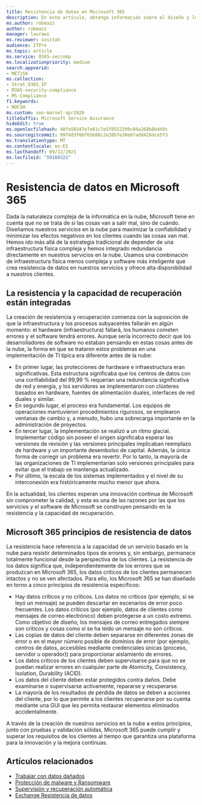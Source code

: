 ```yaml
---
title: Resistencia de datos en Microsoft 365
description: En este artículo, obtenga información sobre el diseño y los principios de resistencia y recuperación de datos en Microsoft 365.
ms.author: robmazz
author: robmazz
manager: laurawi
ms.reviewer: sosstah
audience: ITPro
ms.topic: article
ms.service: O365-seccomp
ms.localizationpriority: medium
search.appverid:
- MET150
ms.collection:
- Strat_O365_IP
- M365-security-compliance
- MS-Compliance
f1.keywords:
- NOCSH
ms.custom: seo-marvel-apr2020
titleSuffix: Microsoft Service Assurance
hideEdit: true
ms.openlocfilehash: 48fe50347e7e81c7e5f8552299c04a268b8b449c
ms.sourcegitcommit: 997dd3f66f65686c2e38b7e30e67add426dce5f3
ms.translationtype: MT
ms.contentlocale: es-ES
ms.lasthandoff: 09/12/2021
ms.locfileid: "59160322"
---
```

# <a name="data-resiliency-in-microsoft-365"></a>Resistencia de datos en Microsoft 365

Dada la naturaleza compleja de la informática en la nube, Microsoft tiene en cuenta que no se trata de si las cosas van a salir mal, sino de cuándo. Diseñamos nuestros servicios en la nube para maximizar la confiabilidad y minimizar los efectos negativos en los clientes cuando las cosas van mal. Hemos ido más allá de la estrategia tradicional de depender de una infraestructura física compleja y hemos integrado redundancia directamente en nuestros servicios en la nube. Usamos una combinación de infraestructura física menos compleja y software más inteligente que crea resistencia de datos en nuestros servicios y ofrece alta disponibilidad a nuestros clientes.

## <a name="resiliency-and-recoverability-are-built-in"></a>La resistencia y la capacidad de recuperación están integradas

La creación de resistencia y recuperación comienza con la suposición de que la infraestructura y los procesos subyacentes fallarán en algún momento: el hardware (infraestructura) fallará, los humanos cometen errores y el software tendrá errores. Aunque sería incorrecto decir que los desarrolladores de software no estaban pensando en estas cosas antes de la nube, la forma en que se trataron estos problemas en una implementación de TI típica era diferente antes de la nube:

- En primer lugar, las protecciones de hardware e infraestructura eran significativas. Esta estructura significaba que los centros de datos con una confiabilidad del 99,99 % requerían una redundancia significativa de red y energía, y los servidores se implementaron con clústeres basados en hardware, fuentes de alimentación duales, interfaces de red duales y similar.
- En segundo lugar, el proceso era fundamental. Los equipos de operaciones mantuvieron procedimientos rigurosos, se emplearon ventanas de cambio y, a menudo, hubo una sobrecarga importante en la administración de proyectos.
- En tercer lugar, la implementación se realizó a un ritmo glacial. Implementar código sin poseer el origen significaba esperar las versiones de revisión y las versiones principales implicaban reemplazo de hardware y un importante desembolso de capital. Además, la única forma de corregir un problema era revertir. Por lo tanto, la mayoría de las organizaciones de TI implementarían solo versiones principales para evitar que el trabajo se mantenga actualizado.
- Por último, la escala de los sistemas implementados y el nivel de su interconexión era históricamente mucho menor que ahora.

En la actualidad, los clientes esperan una innovación continua de Microsoft sin comprometer la calidad, y esta es una de las razones por las que los servicios y el software de Microsoft se construyen pensando en la resistencia y la capacidad de recuperación.

## <a name="microsoft-365-data-resiliency-principles"></a>Microsoft 365 principios de resistencia de datos

La resistencia hace referencia a la capacidad de un servicio basado en la nube para resistir determinados tipos de errores y, sin embargo, permanece totalmente funcional desde la perspectiva de los clientes. La resistencia de los datos significa que, independientemente de los errores que se produzcan en Microsoft 365, los datos críticos de los clientes permanecen intactos y no se ven afectados. Para ello, los Microsoft 365 se han diseñado en torno a cinco principios de resistencia específicos:

- Hay datos críticos y no críticos. Los datos no críticos (por ejemplo, si se leyó un mensaje) se pueden descartar en escenarios de error poco frecuentes. Los datos críticos (por ejemplo, datos de clientes como mensajes de correo electrónico) deben protegerse a un costo extremo. Como objetivo de diseño, los mensajes de correo entregados siempre son críticos y cosas como si se ha leído un mensaje no son críticos.
- Las copias de datos del cliente deben separarse en diferentes zonas de error o en el mayor número posible de dominios de error (por ejemplo, centros de datos, accesibles mediante credenciales únicas (proceso, servidor u operador)) para proporcionar aislamiento de errores. 
- Los datos críticos de los clientes deben supervisarse para que no se puedan realizar errores en cualquier parte de Atomicity, Consistency, Isolation, Durability (ACID).
- Los datos del cliente deben estar protegidos contra daños. Debe examinarse o supervisarse activamente, repararse y recuperarse.
- La mayoría de los resultados de pérdida de datos se deben a acciones del cliente, por lo que permite a los clientes recuperarse por su cuenta mediante una GUI que les permita restaurar elementos eliminados accidentalmente.

A través de la creación de nuestros servicios en la nube a estos principios, junto con pruebas y validación sólidas, Microsoft 365 puede cumplir y superar los requisitos de los clientes al tiempo que garantiza una plataforma para la innovación y la mejora continuas.

## <a name="related-articles"></a>Artículos relacionados

- [Trabajar con datos dañados](assurance-dealing-with-data-corruption.md)
- [Protección de malware y Ransomware](assurance-malware-and-ransomware-protection.md)
- [Supervisión y recuperación automática](assurance-monitoring-and-self-healing.md)
- [Exchange Resistencia de datos](assurance-exchange-data-resiliency.md)
